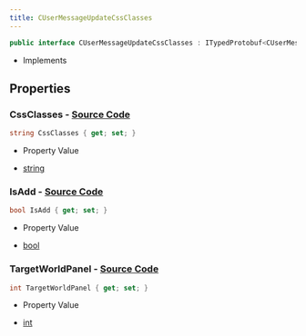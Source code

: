 ```yaml
---
title: CUserMessageUpdateCssClasses
---
```


```csharp
public interface CUserMessageUpdateCssClasses : ITypedProtobuf<CUserMessageUpdateCssClasses>, INativeHandle, INetMessage<CUserMessageUpdateCssClasses>, IDisposable
```

- Implements

## Properties

### **CssClasses** - [Source Code](https://github.com/swiftly-solution/swiftlys2/blob/main/managed/src/SwiftlyS2.Generated/Protobufs/Interfaces/CUserMessageUpdateCssClasses.cs#L21)

```csharp
string CssClasses { get; set; }
```

- Property Value

- [string](https://learn.microsoft.com/dotnet/api/system.string)

### **IsAdd** - [Source Code](https://github.com/swiftly-solution/swiftlys2/blob/main/managed/src/SwiftlyS2.Generated/Protobufs/Interfaces/CUserMessageUpdateCssClasses.cs#L24)

```csharp
bool IsAdd { get; set; }
```

- Property Value

- [bool](https://learn.microsoft.com/dotnet/api/system.boolean)

### **TargetWorldPanel** - [Source Code](https://github.com/swiftly-solution/swiftlys2/blob/main/managed/src/SwiftlyS2.Generated/Protobufs/Interfaces/CUserMessageUpdateCssClasses.cs#L18)

```csharp
int TargetWorldPanel { get; set; }
```

- Property Value

- [int](https://learn.microsoft.com/dotnet/api/system.int32)

